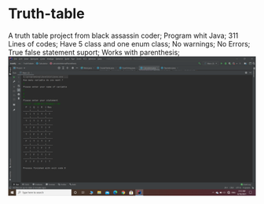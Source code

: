 # Truth-table
A truth table project from black assassin coder;
Program whit Java;
311 Lines of codes;
Have 5 class and one enum class;
No warnings;
No Errors;
True false statement suport;
Works with parenthesis;
![](truthTablePictures/s11.png)
